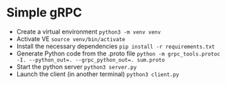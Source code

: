 # Simple gRPC

- Create a virtual environment ``python3 -m venv venv``
- Activate VE ``source venv/bin/activate``
- Install the necessary dependencies ``pip install -r requirements.txt``
- Generate Python code from the .proto file 
``python -m grpc_tools.protoc -I. --python_out=. --grpc_python_out=. sum.proto``
- Start the python server ``python3 server.py``
- Launch the client (in another terminal) ``python3 client.py``